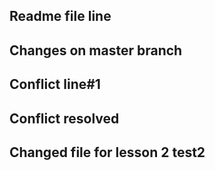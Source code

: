 ## Readme file line

## Changes on master branch

## Conflict line#1

## Conflict resolved

## Changed file for lesson 2  test2 
